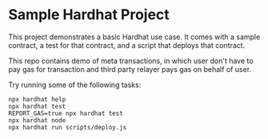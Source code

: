 # Sample Hardhat Project

This project demonstrates a basic Hardhat use case. It comes with a sample contract, a test for that contract, and a script that deploys that contract.

This repo contains demo of meta transactions, in which user don't have to pay gas for transaction and third party relayer pays gas on behalf of
user.

Try running some of the following tasks:

```shell
npx hardhat help
npx hardhat test
REPORT_GAS=true npx hardhat test
npx hardhat node
npx hardhat run scripts/deploy.js
```
